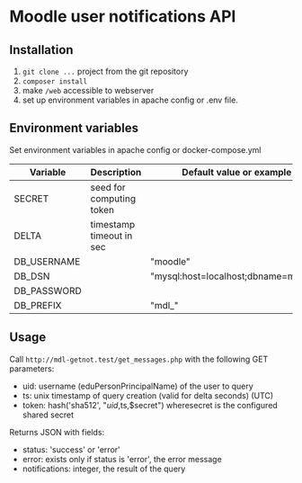 Moodle user notifications API
=============================

Installation
------------

1. `git clone ...` project from the git repository
2. `composer install`
3. make `/web` accessible to webserver
5. set up environment variables in apache config or .env file.

Environment variables
---------------------

Set environment variables in apache config or docker-compose.yml

Variable        | Description               | Default value or example
----------------|---------------------------|--------------------------
SECRET          | seed for computing token 
DELTA           | timestamp timeout in sec
DB_USERNAME     |                           | "moodle"
DB_DSN          |                           | "mysql:host=localhost;dbname=moodle"
DB_PASSWORD     |                           |
DB_PREFIX       |                           | "mdl_"

Usage
-----

Call `http://mdl-getnot.test/get_messages.php` with the following GET parameters:

- uid: username (eduPersonPrincipalName) of the user to query 
- ts: unix timestamp of query creation (valid for delta seconds) (UTC)
- token: hash('sha512', "$uid,$ts,$secret") wheresecret is the configured shared secret

Returns JSON with fields:
- status: 'success' or 'error'
- error: exists only if status is 'error', the error message
- notifications: integer, the result of the query 
